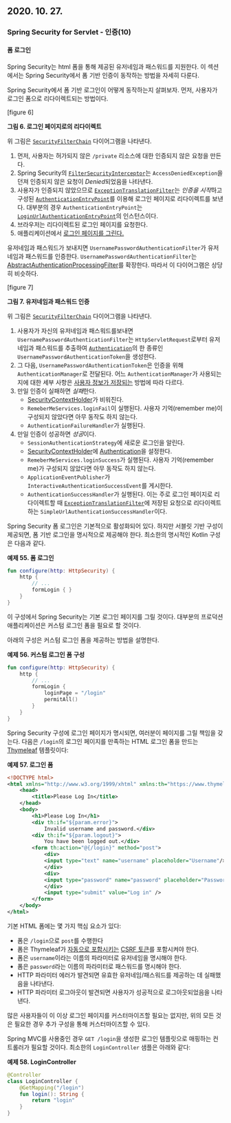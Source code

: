 ## 2020. 10. 27.

### Spring Security for Servlet - 인증(10)

#### 폼 로그인

Spring Security는 html 폼을 통해 제공된 유저네임과 패스워드를 지원한다. 이 섹션에서는 Spring Security에서 폼 기반 인증이 동작하는 방법을 자세히 다룬다.

Spring Security에서 폼 기반 로그인이 어떻게 동작하는지 살펴보자. 먼저, 사용자가 로그인 폼으로 리다이렉트되는 방법이다.



[figure 6]

**그림 6. 로그인 페이지로의 리다이렉트**

위 그림은 [`SecurityFilterChain`][security-filter-chain] 다이어그램을 나타낸다.

1. 먼저, 사용자는 허가되지 않은 `/private` 리소스에 대한 인증되지 않은 요청을 만든다.
2. Spring Security의 [`FilterSecurityInterceptor`][filter-security-interceptor]는 `AccessDeniedException`을 던져 인증되지 않은 요청이 *Denied*되었음을 나타낸다.
3. 사용자가 인증되지 않았으므로 [`ExceptionTranslationFilter`][exception-translation-filter]는 *인증을 시작*하고 구성된 [`AuthenticationEntryPoint`][authentication-entry-point]를 이용해 로그인 페이지로 리다이렉트를 보낸다. 대부분의 경우 `AuthenticationEntryPoint`는 [`LoginUrlAuthenticationEntryPoint`][login-url-authentication-entry-point-javadoc]의 인스턴스이다.
4. 브라우저는 리다이렉트된 로그인 페이지를 요청한다.
5. 애플리케이션에서 [로그인 페이지를 그린다.][custom-login-page]

유저네임과 패스워드가 보내지면 `UsernamePasswordAuthenticationFilter`가 유저네임과 패스워드를 인증한다. `UsernamePasswordAuthenticationFilter`는 [AbstractAuthenticationProcessingFilter][abstract-authentication-processing-filter]를 확장한다. 따라서 이 다이어그램은 상당히 비슷하다.



[figure 7]

**그림 7. 유저네임과 패스워드 인증** 

위 그림은 [`SecurityFilterChain`][security-filter-chain] 다이어그램을 나타낸다.

1. 사용자가 자신의 유저네임과 패스워드를보내면 `UsernamePasswordAuthenticationFilter`는 `HttpServletRequest`로부터 유저네임과 패스워드를 추출하여 [`Authentication`][authentication]의 한 종류인 `UsernamePasswordAuthenticationToken`을 생성한다.
2. 그 다음, `UsernamePasswordAuthenticationToken`은 인증을 위해 `AuthenticationManager`로 전달된다. 어느 `AuthenticationManager`가 사용되는지에 대한 세부 사항은 [사용자 정보가 저장되는][username-password-storage] 방법에 따라 다르다.
3. 만일 인증이 실패하면 *실패*한다.
   * [SecurityContextHolder][security-context-holder]가 비워진다.
   * `RemeberMeServices.loginFail`이 실행된다. 사용자 기억(remember me)이 구성되지 않았다면 아무 동작도 하지 않는다.
   * `AuthenticationFailureHandler`가 실행된다.
4. 만일 인증이 성공하면 *성공*이다.
   * `SessionAuthenticationStrategy`에 새로운 로그인을 알린다.
   * [SecurityContextHolder][security-context-holder]에 [Authentication][authentication]을 설정한다.
   * `RemeberMeServices.loginSuccess`가 실행된다. 사용자 기억(remember me)가 구성되지 않았다면 아무 동작도 하지 않는다.
   * `ApplicationEventPublisher`가 `InteractiveAuthenticationSuccessEvent`를 게시한다.
   * `AuthenticationSuccessHandler`가 실행된다. 이는 주로 로그인 페이지로 리다이렉트할 때 [`ExceptionTranslationFilter`][exception-translation-filter]에 저장된 요청으로 리다이렉트하는 `SimpleUrlAuthenticationSuccessHandler`이다.

Spring Security 폼 로그인은 기본적으로 활성화되어 있다. 하지만 서블릿 기반 구성이 제공되면, 폼 기반 로그인을 명시적으로 제공해야 한다. 최소한의 명시적인 Kotlin 구성은 다음과 같다.

**예제 55. 폼 로그인**

```kotlin
fun configure(http: HttpSecurity) {
    http {
        // ...
        formLogin { }
    }
}
```

이 구성에서 Spring Security는 기본 로그인 페이지를 그릴 것이다. 대부분의 프로덕션 애플리케이션은 커스텀 로그인 폼을 필요로 할 것이다.

아래의 구성은 커스텀 로그인 폼을 제공하는 방법을 설명한다.

**예제 56. 커스텀 로그인 폼 구성**

```kotlin
fun configure(http: HttpSecurity) {
    http {
        // ...
        formLogin {
            loginPage = "/login"
            permitAll()
        }
    }
}
```

Spring Security 구성에 로그인 페이지가 명시되면, 여러분이 페이지를 그릴 책임을 갖는다. 다음은 `/login`의 로그인 페이지를 만족하는 HTML 로그인 폼을 만드는 [Thymeleaf][thymeleaf] 템플릿이다:

**예제 57. 로그인 폼**

```xml
<!DOCTYPE html>
<html xmlns="http://www.w3.org/1999/xhtml" xmlns:th="https://www.thymeleaf.org">
    <head>
        <title>Please Log In</title>
    </head>
    <body>
        <h1>Please Log In</h1>
        <div th:if="${param.error}">
            Invalid username and password.</div>
        <div th:if="${param.logout}">
            You have been logged out.</div>
        <form th:action="@{/login}" method="post">
            <div>
            <input type="text" name="username" placeholder="Username"/>
            </div>
            <div>
            <input type="password" name="password" placeholder="Password"/>
            </div>
            <input type="submit" value="Log in" />
        </form>
    </body>
</html>
```

기본 HTML 폼에는 몇 가지 핵심 요소가 있다:

* 폼은 `/login`으로 `post`를 수행한다
* 폼은 Thymeleaf가 [자동으로 포함시키는][csrf-auto] [CSRF 토큰][csrf]를 포함시켜야 한다.
* 폼은 `username`이라는 이름의 파라미터로 유저네임을 명시해야 한다.
* 폼은 `password`라는 이름의 파라미터로 패스워드를 명시해야 한다.
* HTTP 파라미터 에러가 발견되면 유효한 유저네임/패스워드를 제공하는 데 실패했음을 나타낸다.
* HTTP 파라미터 로그아웃이 발견되면 사용자가 성공적으로 로그아웃되었음을 나타낸다.

많은 사용자들이 이 이상 로그인 페이지를 커스터마이즈할 필요는 없지만, 위의 모든 것은 필요한 경우 추가 구성을 통해 커스터마이즈할 수 있다.

Spring MVC를 사용중인 경우 `GET /login`을 생성한 로그인 템플릿으로 매핑하는 컨트롤러가 필요할 것이다. 최소한의 `LoginController` 샘플은 아래와 같다:

**예제 58. LoginController**

```kotlin
@Controller
class LoginController {
    @GetMapping("/login")
    fun login(): String {
        return "login"
    }
}
```



[security-filter-chain]: https://docs.spring.io/spring-security/site/docs/5.4.1/reference/html5/#servlet-securityfilterchain
[filter-security-interceptor]: https://docs.spring.io/spring-security/site/docs/5.4.1/reference/html5/#servlet-authorization-filtersecurityinterceptor
[exception-translation-filter]: https://docs.spring.io/spring-security/site/docs/5.4.1/reference/html5/#servlet-exceptiontranslationfilter
[authentication-entry-point]: https://docs.spring.io/spring-security/site/docs/5.4.1/reference/html5/#servlet-authentication-authenticationentrypoint
[login-url-authentication-entry-point-javadoc]: https://docs.spring.io/spring-security/site/docs/current/api/org/springframework/security/web/authentication/LoginUrlAuthenticationEntryPoint.html
[custom-login-page]: https://docs.spring.io/spring-security/site/docs/5.4.1/reference/html5/#servlet-authentication-form-custom
[abstract-authentication-processing-filter]: https://docs.spring.io/spring-security/site/docs/5.4.1/reference/html5/#servlet-authentication-abstractprocessingfilter
[authentication]: https://docs.spring.io/spring-security/site/docs/5.4.1/reference/html5/#servlet-authentication-authentication
[username-password-storage]: https://docs.spring.io/spring-security/site/docs/5.4.1/reference/html5/#servlet-authentication-unpwd-storage
[security-context-holder]: https://docs.spring.io/spring-security/site/docs/5.4.1/reference/html5/#servlet-authentication-securitycontextholder
[thymeleaf]: https://www.thymeleaf.org/
[csrf-auto]: https://docs.spring.io/spring-security/site/docs/5.4.1/reference/html5/#servlet-csrf-include-form-auto
[csrf]: https://docs.spring.io/spring-security/site/docs/5.4.1/reference/html5/#servlet-csrf
